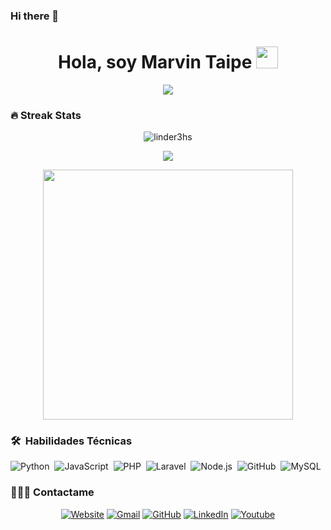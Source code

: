 ### Hi there 👋

<!--
**MarvinTG17/MarvinTG17** is a ✨ _special_ ✨ repository because its `README.md` (this file) appears on your GitHub profile.

Here are some ideas to get you started:

- 🔭 I’m currently working on ...
- 🌱 I’m currently learning ...
- 👯 I’m looking to collaborate on ...
- 🤔 I’m looking for help with ...
- 💬 Ask me about ...
- 📫 How to reach me: ...
- 😄 Pronouns: ...
- ⚡ Fun fact: ...
-->

<h1 align="center">Hola, soy Marvin Taipe <img src="https://media.giphy.com/media/hvRJCLFzcasrR4ia7z/giphy.gif" width="35"></h1>

<p align="center"><img src="https:&#x2F;&#x2F;www.canva.com&#x2F;design&#x2F;DAFaHAC55nA&#x2F;view?embed"></p>


### 🔥 Streak Stats
<p align="center"><img src="https://github-readme-streak-stats.herokuapp.com/?user=MarvinTG17&theme=algolia" alt="linder3hs"  /></p>

<p align="center"><img src="https://github-readme-stats.vercel.app/api/top-langs/?username=MarvinTG17&layout=compact&theme=algolia"></p>

<p align="center" ><img src="https://github-readme-stats.vercel.app/api?username=MarvinTG17&count_private=true&show_icons=true&&theme=algolia&include_all_commits=true" width="400"></p> 


### 🛠 &nbsp;Habilidades Técnicas

![Python](https://img.shields.io/badge/-Python-05122A?style=flat&logo=python)&nbsp;
![JavaScript](https://img.shields.io/badge/-JavaScript-05122A?style=flat&logo=javascript)&nbsp;
![PHP](https://img.shields.io/badge/-PHP-05122A?style=flat&logo=php&logoColor=777BB4)&nbsp;
![Laravel](https://img.shields.io/badge/-Laravel-05122A?style=flat&logo=laravel&logoColor=FF2D20)&nbsp;
![Node.js](https://img.shields.io/badge/-Node.js-05122A?style=flat&logo=node.js&logoColor=339933)&nbsp;
![GitHub](https://img.shields.io/badge/-GitHub-05122A?style=flat&logo=github)&nbsp;
![MySQL](https://img.shields.io/badge/-MySQL-05122A?style=flat&logo=mysql&logoColor=4479A1)&nbsp;


### 🧑🏼‍💻 Contactame
<p align="center">
  <a href="https://linderhassinger.info/"><img src="https://img.icons8.com/bubbles/50/000000/web.png" alt="Website"/></a>
	<a href="mailto:linderhassinger00@gmail.com"><img src="https://img.icons8.com/bubbles/50/000000/gmail.png" alt="Gmail"/></a>
	<a href="https://github.com/linder3hs"><img src="https://img.icons8.com/bubbles/50/000000/github.png" alt="GitHub"/></a>
	<a href="https://linkedin.com/in/linderhassinger"><img src="https://img.icons8.com/bubbles/50/000000/linkedin.png" alt="LinkedIn"/></a>
	<a href="https://www.youtube.com/channel/UCPAg4A1jRtkY3lPdGKGS2Vg"><img src="https://img.icons8.com/bubbles/50/000000/youtube.png" alt="Youtube"/></a>
	
</p>


